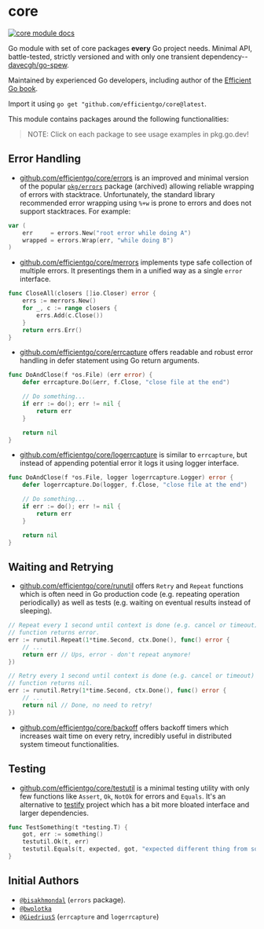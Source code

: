 # core

[![core module docs](https://img.shields.io/badge/go.dev-reference-007d9c?logo=go&logoColor=white&style=flat-square)](https://pkg.go.dev/github.com/efficientgo/core)

Go module with set of core packages **every** Go project needs. Minimal API, battle-tested, strictly versioned and with only one transient dependency--[davecgh/go-spew](https://github.com/davecgh/go-spew).

Maintained by experienced Go developers, including author of the [Efficient Go book](https://www.oreilly.com/library/view/efficient-go/9781098105709/).

Import it using `go get "github.com/efficientgo/core@latest`.

This module contains packages around the following functionalities:

> NOTE: Click on each package to see usage examples in pkg.go.dev!

## Error Handling

* [github.com/efficientgo/core/errors](https://pkg.go.dev/github.com/efficientgo/core/errors) is an improved and minimal version of the popular [`pkg/errors`](https://github.com/pkg/errors) package (archived) allowing reliable wrapping of errors with stacktrace. Unfortunately, the standard library recommended error wrapping using `%+w` is prone to errors and does not support stacktraces. For example:

```go
var (
	err     = errors.New("root error while doing A")
	wrapped = errors.Wrap(err, "while doing B")
)  
```

* [github.com/efficientgo/core/merrors](https://pkg.go.dev/github.com/efficientgo/core/merrors) implements type safe collection of multiple errors. It presentings them in a unified way as a single `error` interface.

```go
func CloseAll(closers []io.Closer) error {
	errs := merrors.New()
	for _, c := range closers {
		errs.Add(c.Close())
	}
	return errs.Err()
}
```

* [github.com/efficientgo/core/errcapture](https://pkg.go.dev/github.com/efficientgo/core/errcapture) offers readable and robust error handling in defer statement using Go return arguments.

```go
func DoAndClose(f *os.File) (err error) {
	defer errcapture.Do(&err, f.Close, "close file at the end")

	// Do something...
	if err := do(); err != nil {
		return err
	}

	return nil
}   
```

* [github.com/efficientgo/core/logerrcapture](https://pkg.go.dev/github.com/efficientgo/core/logerrcapture) is similar to `errcapture`, but instead of appending potential error it logs it using logger interface.

```go
func DoAndClose(f *os.File, logger logerrcapture.Logger) error {
	defer logerrcapture.Do(logger, f.Close, "close file at the end")

	// Do something...
	if err := do(); err != nil {
		return err
	}

	return nil
}   
```

## Waiting and Retrying

* [github.com/efficientgo/core/runutil](https://pkg.go.dev/github.com/efficientgo/core/runutil) offers `Retry` and `Repeat` functions which is often need in Go production code (e.g. repeating operation periodically) as well as tests (e.g. waiting on eventual results instead of sleeping).

```go
// Repeat every 1 second until context is done (e.g. cancel or timeout) or
// function returns error.
err := runutil.Repeat(1*time.Second, ctx.Done(), func() error {
	// ...
	return err // Ups, error - don't repeat anymore!
})

// Retry every 1 second until context is done (e.g. cancel or timeout) or
// function returns nil.
err := runutil.Retry(1*time.Second, ctx.Done(), func() error {
	// ...
	return nil // Done, no need to retry!
}) 
```

* [github.com/efficientgo/core/backoff](https://pkg.go.dev/github.com/efficientgo/core/backoff) offers backoff timers which increases wait time on every retry, incredibly useful in distributed system timeout functionalities.

## Testing

* [github.com/efficientgo/core/testutil](https://pkg.go.dev/github.com/efficientgo/core/testutil) is a minimal testing utility with only few functions like `Assert`, `Ok`, `NotOk` for errors and `Equals`. It's an alternative to [testify](https://github.com/stretchr/testify) project which has a bit more bloated interface and larger dependencies.

```go
func TestSomething(t *testing.T) {
	got, err := something()
	testutil.Ok(t, err)
	testutil.Equals(t, expected, got, "expected different thing from something")
}
```

## Initial Authors

* [`@bisakhmondal`](https://github.com/bisakhmondal) (`errors` package).
* [`@bwplotka`](https://bwplotka.dev)
* [`@GiedriusS`](https://github.com/GiedriusS) (`errcapture` and `logerrcapture`)
